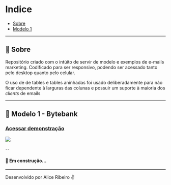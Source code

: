 # Indice
- [Sobre](#-sobre)
- [Modelo 1](#-Modelo-1---Bytebank)

---

## 📑 Sobre

Repositório criado com o intúito de servir de modelo e exemplos de e-mails marketing. Codificado para ser responsivo, podendo ser acessado tanto pelo desktop quanto pelo celular. 

O uso de de tables e tables aninhadas foi usado deliberadamente para não ficar dependente à larguras das colunas e possuir um suporte à maioria dos *clients* de emails 

---

## 📩 Modelo 1 - Bytebank
<h3>
  <a href="#">Acessar demonstração</a>
</h3>

<img src="https://ik.imagekit.io/aliceribeiro/Bytebank_-_Desktop_e_Mobile_BElb9NjW1.png">

--
<h4>🚧 Em construção...</h4>

---
Desenvolvido por Alice Ribeiro ✌
